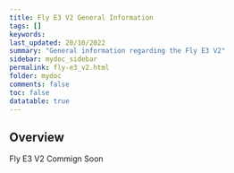 ```yaml
---
title: Fly E3 V2 General Information
tags: []
keywords: 
last_updated: 20/10/2022
summary: "General information regarding the Fly E3 V2"
sidebar: mydoc_sidebar
permalink: fly-e3_v2.html
folder: mydoc
comments: false
toc: false
datatable: true
---
```

## Overview
Fly E3 V2 Commign Soon